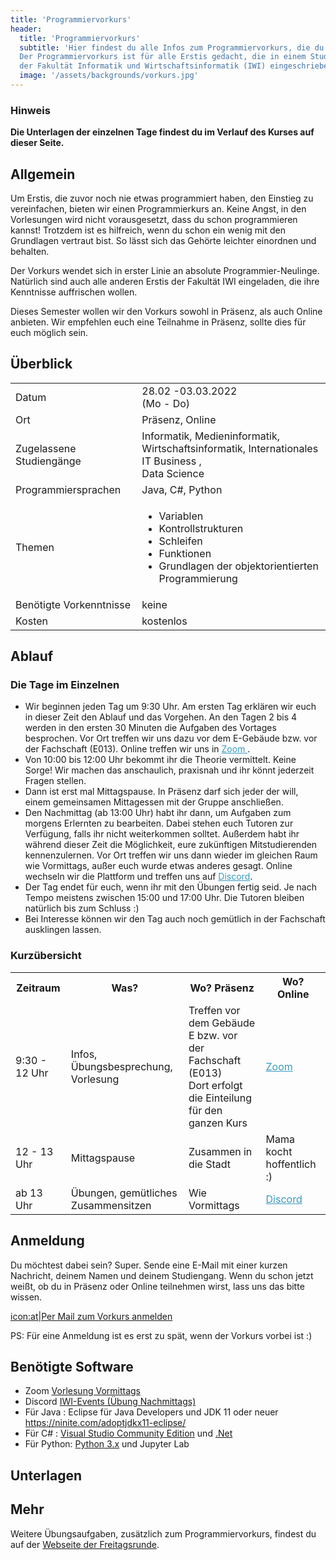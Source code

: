 ```yaml
---
title: 'Programmiervorkurs'
header:
  title: 'Programmiervorkurs'
  subtitle: 'Hier findest du alle Infos zum Programmiervorkurs, die du brauchst.
  Der Programmiervorkurs ist für alle Erstis gedacht, die in einem Studiengang
  der Fakultät Informatik und Wirtschaftsinformatik (IWI) eingeschrieben sind.'
  image: '/assets/backgrounds/vorkurs.jpg'
---
```


### Hinweis

**Die Unterlagen der einzelnen Tage findest du im Verlauf des Kurses auf dieser Seite.**

## Allgemein

Um Erstis, die zuvor noch nie etwas programmiert haben, den Einstieg zu vereinfachen, bieten wir einen Programmierkurs an. Keine Angst, in den Vorlesungen wird nicht vorausgesetzt, dass du schon programmieren kannst! Trotzdem ist es hilfreich, wenn du schon ein wenig mit den Grundlagen vertraut bist. So lässt sich das Gehörte leichter einordnen und behalten.

Der Vorkurs wendet sich in erster Linie an absolute Programmier-Neulinge. Natürlich sind auch alle anderen Erstis der Fakultät IWI eingeladen, die ihre Kenntnisse auffrischen wollen.

Dieses Semester wollen wir den Vorkurs <span class="vorkurs_praesenz vorkurs_online">sowohl</span>
<span class="vorkurs_praesenz">in Präsenz</span><span class="vorkurs_praesenz vorkurs_online">, als auch </span>
<span class="vorkurs_online">Online</span> anbieten.
<span class="vorkurs_praesenz vorkurs_online">Wir empfehlen euch eine Teilnahme in Präsenz, sollte dies für euch möglich sein.</span>

## Überblick

<div class="table-responsive">
    <table class="table-vertical">
        <tr>
            <td>Datum</td>
            <td>28.02 -03.03.2022<br />(Mo - Do)</td>
        </tr>
        <tr>
            <td>Ort</td>
            <td><span class="vorkurs_praesenz">Präsenz</span><span class="vorkurs_praesenz vorkurs_online">, </span>
              <span class="vorkurs_online">Online</span></td>
        </tr>
        <tr>
            <td>Zugelassene Studiengänge</td>
            <td>Informatik, Medieninformatik, <br>Wirtschaftsinformatik, Internationales IT Business
              <span class="vorkurs_ws">, <br>Data Science</span></td>
        </tr>
        <tr>
            <td>Programmiersprachen</td>
            <td>Java, C#<span class="vorkurs_ws">, Python</span></td>
        </tr>
        <tr>
            <td>Themen</td>
            <td>
                <ul>
                    <li>Variablen</li>
                    <li>Kontrollstrukturen</li>
                    <li>Schleifen</li>
                    <li>Funktionen</li>
                    <li>Grundlagen der objektorientierten Programmierung</li>
                </ul>
            </td>
        </tr>
        <tr>
            <td>Benötigte Vorkenntnisse</td>
            <td>keine</td>
        </tr>
        <tr>
            <td>Kosten</td>
            <td>kostenlos</td>
        </tr>
    </table>
</div>

## Ablauf

### Die Tage im Einzelnen

<!--
* Von 9:30 bis 12:00 Uhr treffen wir uns im [BBB-Raum]()(Link folgt).
* Am Nachmittag treffen wir uns in [Discord]()(Link folgt).
-->
* Wir beginnen jeden Tag um 9:30 Uhr. Am ersten Tag erklären wir euch in dieser Zeit den Ablauf und das Vorgehen.
An den Tagen 2 bis 4 werden in den ersten 30 Minuten die Aufgaben des Vortages besprochen.
<span class="vorkurs_praesenz">Vor Ort treffen wir uns dazu vor dem E-Gebäude bzw. vor der Fachschaft (E013). </span>
<span class="vorkurs_online">Online treffen wir uns in
<a href="https://h-ka-de.zoom.us/j/99053467102?pwd=eFhtbXRaOHUwME81SmxPeHZlSnZEUT09"
style="color: #3999bf; text-decoration: underline;">Zoom  </a>.</span>
* Von 10:00 bis 12:00 Uhr bekommt ihr die Theorie vermittelt. Keine Sorge!
Wir machen das anschaulich, praxisnah und ihr könnt jederzeit Fragen stellen.
* Dann ist erst mal Mittagspause. <span class="vorkurs_praesenz">In Präsenz darf sich jeder der will, einem
gemeinsamen Mittagessen mit der Gruppe anschließen.</span>
* Den Nachmittag (ab 13:00 Uhr) habt ihr dann, um Aufgaben zum morgens Erlernten zu bearbeiten.
Dabei stehen euch Tutoren zur Verfügung, falls ihr nicht weiterkommen solltet.
Außerdem habt ihr während dieser Zeit die Möglichkeit, eure zukünftigen Mitstudierenden kennenzulernen.
<span class="vorkurs_praesenz">Vor Ort treffen wir uns dann wieder im gleichen Raum wie Vormittags, außer euch wurde etwas anderes gesagt.</span>
<span class="vorkurs_online">Online wechseln wir die Plattform und treffen uns auf <a href="https://discord.gg/JGgrjTqkhc" style="color: #3999bf; text-decoration: underline;">Discord</a>.</span>
* Der Tag endet für euch, wenn ihr mit den Übungen fertig seid. Je nach Tempo meistens zwischen 15:00 und 17:00 Uhr.
Die Tutoren bleiben natürlich bis zum Schluss :)
* Bei Interesse können wir den Tag auch noch gemütlich <span class="vorkurs_praesenz">in der Fachschaft </span>ausklingen lassen.

### Kurzübersicht

<div class="table-responsive">
    <table>
        <tr>
            <th>Zeitraum</th>
            <th>Was?</th>
            <th class="vorkurs_praesenz">Wo? Präsenz</th>
            <th class="vorkurs_online">Wo? Online</th>
        </tr>
        <tr>
            <td>9:30 - 12 Uhr</td>
            <td>Infos, Übungsbesprechung, Vorlesung</td>
            <td class="vorkurs_praesenz">Treffen vor dem Gebäude E bzw. vor der Fachschaft (E013)
            <br> Dort erfolgt die Einteilung für den ganzen Kurs</td>
            <td class="vorkurs_online"><a href="https://h-ka-de.zoom.us/j/99053467102?pwd=eFhtbXRaOHUwME81SmxPeHZlSnZEUT09"
            style="color: #3999bf; text-decoration: underline;">Zoom</a></td>
        </tr>
        <tr>
            <td>12 - 13 Uhr</td>
            <td>Mittagspause</td>
            <td class="vorkurs_praesenz">Zusammen in die Stadt</td>
            <td class="vorkurs_online">Mama kocht hoffentlich :)</td>
        </tr>  
        <tr>
            <td>ab 13 Uhr</td>
            <td>Übungen, gemütliches Zusammensitzen</td>
            <td class="vorkurs_praesenz">Wie Vormittags</td>
            <td class="vorkurs_online"><a href="https://discord.gg/JGgrjTqkhc"
            style="color: #3999bf; text-decoration: underline;">Discord</a></td>
        </tr>
    </table>
</div>


## Anmeldung

Du möchtest dabei sein? Super. Sende eine E-Mail mit einer kurzen Nachricht, deinem Namen und deinem Studiengang. <span class="vorkurs_praesenz vorkurs_online">Wenn du schon jetzt weißt, ob du in Präsenz oder Online teilnehmen wirst, lass uns das bitte wissen.</span>

[icon:at|Per Mail zum Vorkurs anmelden](/scripts/email.php?address=vorkurs)

PS: Für eine Anmeldung ist es erst zu spät, wenn der Vorkurs vorbei ist :)

## Benötigte Software
* Zoom [Vorlesung Vormittags](https://h-ka-de.zoom.us/j/99053467102?pwd=eFhtbXRaOHUwME81SmxPeHZlSnZEUT09)
* Discord [IWI-Events (Übung Nachmittags)](https://discord.gg/JGgrjTqkhc)
* Für Java : Eclipse für Java Developers und JDK 11 oder neuer https://ninite.com/adoptjdkx11-eclipse/
* Für C# : [Visual Studio Community Edition](https://code.visualstudio.com/download)
  und [.Net](https://dotnet.microsoft.com/download)
* Für Python: [Python 3.x](https://www.python.org/downloads/) und Jupyter Lab

## Unterlagen
<!--
[Link zu allen Unterlagen](https://drive.google.com/drive/folders/1jatXAqQvVnvqhHfg9rfg-anj4bcZ0oyj?usp=sharing)
-->
<!--
### Tag 1

* [Link zu den Folien von Java](https://drive.google.com/file/d/1kxhPal7CuQ0FYaKJyoUjBd0e9-ZtQpyz/view?usp=sharing)
* [Link zu den Folien von C#](https://drive.google.com/file/d/1v3GDqmn7AaUDhf4GBPMErxdBu10Afq8X/view?usp=sharing)
* [Link zu der Aufgabe 1](https://drive.google.com/file/d/1MiuP0LTfX12YwBoe7M-7_541xzrldtnk/view?usp=sharing)
* [Link zur Lösung der Aufgabe 1 von Java](https://drive.google.com/file/d/1An9uPjI3vGPdj1nAE3VeJ7Bipn2acBd7/view?usp=sharing)
* [Link zur Lösung der Aufgabe 1 von C#](https://drive.google.com/file/d/1XKEeUC8YogfjP19q2s0VFnaFmm3kTTZf/view?usp=sharing)
-->
<!--
### Tag 2

* [Link zu den Folien von Java](https://drive.google.com/file/d/1POrQ2izPAIs1PrWlbg8Xvzh7MomiZ6ZL/view?usp=sharing)
* [Link zu den Folien von C#](https://drive.google.com/file/d/1TZX2UGi1mccVl-zdcDZv-NWK29-_rtdo/view?usp=sharing)
* [Link zu der Aufgabe 2](https://drive.google.com/file/d/15voveQRMNZSstStZmWwgx4it23MBHS0k/view?usp=sharing)
* [Link zur Lösung der Aufgabe 2 von Java](https://drive.google.com/file/d/1WZKHC8ZPvnzBeqncGbOLLRqpMdFCZCpr/view?usp=sharing)
* [Link zur Lösung der Aufgabe 2 von C#](https://drive.google.com/file/d/1l1qLhLKflr3xLa1oGGyLdoquXanI-MTx/view?usp=sharing)
-->
<!--
### Tag 3

* [Link zu den Folien von Java](https://drive.google.com/file/d/1g7aDr6dEL_iFDcS1i8ozKF490P_VV9u4/view?usp=sharing)
* [Link zu den Folien von C#](https://drive.google.com/file/d/1eKg0i5_SBlx-xfftD9JHBAM6ULo29ob3/view?usp=sharing)
* [Link zu der Aufgabe 3](https://drive.google.com/file/d/1BdojwG9BeP3KxovjCOlHSFMGoi87a0r_/view?usp=sharing)
* [Link zur Lösung der Aufgabe 3 von Java](https://drive.google.com/file/d/1mgfId5yEFI5y8Q99o52bZ2339Esqy05x/view?usp=sharing)
* [Link zur Lösung der Aufgabe 3 von C#](https://drive.google.com/file/d/1d-vJ2hOzrnDQaB5h6O5GAAs_opfY7D_I/view?usp=sharing)
-->
<!--
### Tag 4

* [Link zu den Folien von Java](https://drive.google.com/file/d/1ebmXtQpB-WqbQJKr6IyjjtDoR_t4waS2/view?usp=sharing)
* [Link zu den Folien von C#](https://drive.google.com/file/d/1BP4xdf7OklWLEQ1tatjoZMJf0MQbMzF5/view?usp=sharing)
* [Link zum Bahnautomat von Java](https://drive.google.com/file/d/1D4uWgKE2vKr8qJ82XF2HzcjBRHx94fap/view?usp=sharing)
* [Link zu der Aufgabe 4 von C#](https://drive.google.com/file/d/1bX9gkBuo3zv6aKQ1rOPsf24JXPibNvnD/view?usp=sharing)
* [Link zur Lösung der Aufgabe 4 von Java](https://drive.google.com/file/d/192AV7RWorgJrORoYYt9gVRb0rBeY8pRt/view?usp=sharing)
* [Link zur Lösung der Aufgabe 4 von C#](https://drive.google.com/file/d/1vLg6mKeXIuUeJb6diSUl49tM_6D7R5gI/view?usp=sharing)
* [Link zur Umfrage](https://forms.gle/ZN2H8sDFGdkXHE5K8)
-->

## Mehr

Weitere Übungsaufgaben, zusätzlich zum Programmiervorkurs, findest du auf der
[Webseite der Freitagsrunde](https://wiki.freitagsrunde.org/Javakurs/%C3%9Cbungsaufgaben).
